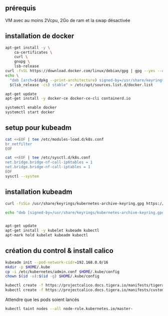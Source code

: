## prérequis 
VM avec au moins 2Vcpu, 2Go de ram et la swap désactivée  


## installation de docker

```bash
apt-get install -y \
    ca-certificates \
    curl \
    gnupg \
    lsb-release
curl -fsSL https://download.docker.com/linux/debian/gpg | gpg --yes --dearmor -o /usr/share/keyrings/docker-archive-keyring.gpg
echo \
  "deb [arch=$(dpkg --print-architecture) signed-by=/usr/share/keyrings/docker-archive-keyring.gpg] https://download.docker.com/linux/debian \
  $(lsb_release -cs) stable" > /etc/apt/sources.list.d/docker.list

apt-get update
apt-get install -y docker-ce docker-ce-cli containerd.io

systemctl enable docker
systemctl start docker
```

## setup pour kubeadm

```bash
cat <<EOF | tee /etc/modules-load.d/k8s.conf
br_netfilter
EOF

cat <<EOF | tee /etc/sysctl.d/k8s.conf
net.bridge.bridge-nf-call-ip6tables = 1
net.bridge.bridge-nf-call-iptables = 1
EOF
sysctl --system
```

## installation kubeadm

```bash
curl -fsSLo /usr/share/keyrings/kubernetes-archive-keyring.gpg https://packages.cloud.google.com/apt/doc/apt-key.gpg

echo "deb [signed-by=/usr/share/keyrings/kubernetes-archive-keyring.gpg] https://apt.kubernetes.io/ kubernetes-xenial main" > /etc/apt/sources.list.d/kubernetes.list


apt-get update
apt-get install -y kubelet kubeadm kubectl
apt-mark hold kubelet kubeadm kubectl

```

## création du control & install calico
```bash
kubeadm init --pod-network-cidr=192.168.0.0/16
mkdir -p $HOME/.kube
cp -i /etc/kubernetes/admin.conf $HOME/.kube/config
chown $(id -u):$(id -g) $HOME/.kube/config

```

```bash
kubectl create -f https://projectcalico.docs.tigera.io/manifests/tigera-operator.yaml
kubectl create -f https://projectcalico.docs.tigera.io/manifests/custom-resources.yaml
```

Attendre que les pods soient lancés

```bash
kubectl taint nodes --all node-role.kubernetes.io/master-
```
